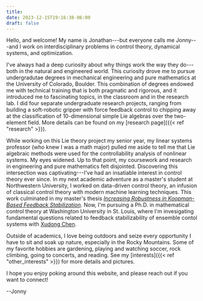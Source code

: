 ```yaml
---
title:
date: 2023-12-15T19:16:38-06:00
draft: false
---
```


Hello, and welcome! My name is Jonathan---but everyone calls me Jonny---and I work on interdisciplinary problems in control theory, dynamical systems, and optimization.

I've always had a deep curiosity about why things work the way they do---both in the natural and engineered world. This curiosity drove me to pursue undergradutae degrees in mechanical engineering and pure mathematics at the University of Colorado, Boulder. This combination of degrees endowed me with technical training that is both pragmatic and rigorous, and it introduced me to fascinating topics, in the classroom and in the research lab. I did four separate undergraduate research projects, ranging from building a soft-robotic gripper with force feedback control to chipping away at the classification of 10-dimensional simple Lie algebras over the two-element field. More details can be found on my [research page]({{< ref "research" >}}).

While working on this Lie theory project my senior year, my linear systems professor (who knew I was a math major) pulled me aside to tell me that Lie algebraic methods were used for the controllability analysis of nonlinear systems. My eyes widened. Up to that point, my coursework and research in engineering and pure mathematics felt disjointed. Discovering this intersection was captivating---I've had an insatiable interest in control theory ever since. In my next academic adventure as a master's student at Northwestern University, I worked on data-driven control theory, an infusion of classical control theory with modern machine learning techniques. This work culminated in my master's thesis [*Increasing Robustness in Koopman-Based Feedback Stabilization*](/documents/Bosnich_NU_Thesis.pdf). Now, I'm pursuing a Ph.D. in mathematical control theory at Washington University in St. Louis, where I'm invesigating fundamental questions related to feedback stabilizability of ensemble contol systems with [Xudong Chen](https://sites.wustl.edu/chen/).

Outside of academics, I love being outdoors and seize every opportunity I have to sit and soak up nature, especially in the Rocky Mountains. Some of my favorite hobbies are gardening, playing and watching soccer, rock climbing, going to concerts, and reading. See my [interests]({{< ref "other_interests" >}}) for more details and pictures.

I hope you enjoy poking around this website, and please reach out if you want to connect!

--Jonny

